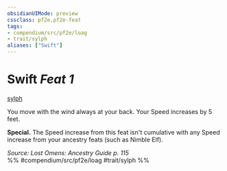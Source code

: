 ```yaml
---
obsidianUIMode: preview
cssclass: pf2e,pf2e-feat
tags:
- compendium/src/pf2e/loag
- trait/sylph
aliases: ["Swift"]
---
```

# Swift  *Feat 1*  
[sylph](../../rules/traits/sylph-b2.md)  


You move with the wind always at your back. Your Speed increases by 5 feet.

**Special.** The Speed increase from this feat isn't cumulative with any Speed increase from your ancestry feats (such as Nimble Elf).

*Source: Lost Omens: Ancestry Guide p. 115*  
%% #compendium/src/pf2e/loag #trait/sylph %%
